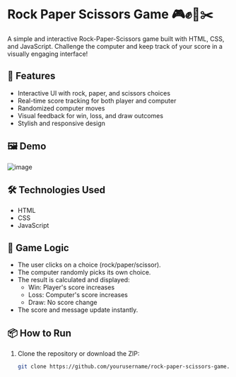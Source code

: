 # Rock Paper Scissors Game 🎮✊📄✂️

A simple and interactive Rock-Paper-Scissors game built with HTML, CSS, and JavaScript. Challenge the computer and keep track of your score in a visually engaging interface!

## 🚀 Features

- Interactive UI with rock, paper, and scissors choices
- Real-time score tracking for both player and computer
- Randomized computer moves
- Visual feedback for win, loss, and draw outcomes
- Stylish and responsive design

## 🖼️ Demo

![image](https://github.com/user-attachments/assets/7ce522b7-f411-423e-9b5a-1ffae4faf06d)


## 🛠️ Technologies Used

- HTML
- CSS
- JavaScript 

## 🧠 Game Logic

- The user clicks on a choice (rock/paper/scissor).
- The computer randomly picks its own choice.
- The result is calculated and displayed:
  - Win: Player's score increases
  - Loss: Computer's score increases
  - Draw: No score change
- The score and message update instantly.

## 📦 How to Run

1. Clone the repository or download the ZIP:
   ```bash
   git clone https://github.com/yourusername/rock-paper-scissors-game.git
